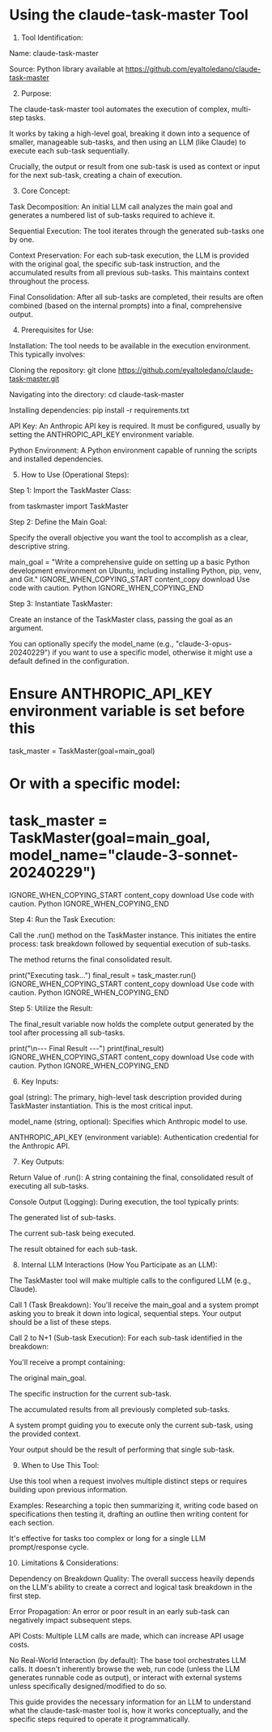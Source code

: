 # Using the claude-task-master Tool

1. Tool Identification:

Name: claude-task-master

Source: Python library available at https://github.com/eyaltoledano/claude-task-master

2. Purpose:

The claude-task-master tool automates the execution of complex, multi-step tasks.

It works by taking a high-level goal, breaking it down into a sequence of smaller, manageable sub-tasks, and then using an LLM (like Claude) to execute each sub-task sequentially.

Crucially, the output or result from one sub-task is used as context or input for the next sub-task, creating a chain of execution.

3. Core Concept:

Task Decomposition: An initial LLM call analyzes the main goal and generates a numbered list of sub-tasks required to achieve it.

Sequential Execution: The tool iterates through the generated sub-tasks one by one.

Context Preservation: For each sub-task execution, the LLM is provided with the original goal, the specific sub-task instruction, and the accumulated results from all previous sub-tasks. This maintains context throughout the process.

Final Consolidation: After all sub-tasks are completed, their results are often combined (based on the internal prompts) into a final, comprehensive output.

4. Prerequisites for Use:

Installation: The tool needs to be available in the execution environment. This typically involves:

Cloning the repository: git clone https://github.com/eyaltoledano/claude-task-master.git

Navigating into the directory: cd claude-task-master

Installing dependencies: pip install -r requirements.txt

API Key: An Anthropic API key is required. It must be configured, usually by setting the ANTHROPIC_API_KEY environment variable.

Python Environment: A Python environment capable of running the scripts and installed dependencies.

5. How to Use (Operational Steps):

Step 1: Import the TaskMaster Class:

from taskmaster import TaskMaster


Step 2: Define the Main Goal:

Specify the overall objective you want the tool to accomplish as a clear, descriptive string.

main_goal = "Write a comprehensive guide on setting up a basic Python development environment on Ubuntu, including installing Python, pip, venv, and Git."
IGNORE_WHEN_COPYING_START
content_copy
download
Use code with caution.
Python
IGNORE_WHEN_COPYING_END

Step 3: Instantiate TaskMaster:

Create an instance of the TaskMaster class, passing the goal as an argument.

You can optionally specify the model_name (e.g., "claude-3-opus-20240229") if you want to use a specific model, otherwise it might use a default defined in the configuration.

# Ensure ANTHROPIC_API_KEY environment variable is set before this
task_master = TaskMaster(goal=main_goal)
# Or with a specific model:
# task_master = TaskMaster(goal=main_goal, model_name="claude-3-sonnet-20240229")
IGNORE_WHEN_COPYING_START
content_copy
download
Use code with caution.
Python
IGNORE_WHEN_COPYING_END

Step 4: Run the Task Execution:

Call the .run() method on the TaskMaster instance. This initiates the entire process: task breakdown followed by sequential execution of sub-tasks.

The method returns the final consolidated result.

print("Executing task...")
final_result = task_master.run()
IGNORE_WHEN_COPYING_START
content_copy
download
Use code with caution.
Python
IGNORE_WHEN_COPYING_END

Step 5: Utilize the Result:

The final_result variable now holds the complete output generated by the tool after processing all sub-tasks.

print("\n--- Final Result ---")
print(final_result)
IGNORE_WHEN_COPYING_START
content_copy
download
Use code with caution.
Python
IGNORE_WHEN_COPYING_END

6. Key Inputs:

goal (string): The primary, high-level task description provided during TaskMaster instantiation. This is the most critical input.

model_name (string, optional): Specifies which Anthropic model to use.

ANTHROPIC_API_KEY (environment variable): Authentication credential for the Anthropic API.

7. Key Outputs:

Return Value of .run(): A string containing the final, consolidated result of executing all sub-tasks.

Console Output (Logging): During execution, the tool typically prints:

The generated list of sub-tasks.

The current sub-task being executed.

The result obtained for each sub-task.

8. Internal LLM Interactions (How You Participate as an LLM):

The TaskMaster tool will make multiple calls to the configured LLM (e.g., Claude).

Call 1 (Task Breakdown): You'll receive the main_goal and a system prompt asking you to break it down into logical, sequential steps. Your output should be a list of these steps.

Call 2 to N+1 (Sub-task Execution): For each sub-task identified in the breakdown:

You'll receive a prompt containing:

The original main_goal.

The specific instruction for the current sub-task.

The accumulated results from all previously completed sub-tasks.

A system prompt guiding you to execute only the current sub-task, using the provided context.

Your output should be the result of performing that single sub-task.

9. When to Use This Tool:

Use this tool when a request involves multiple distinct steps or requires building upon previous information.

Examples: Researching a topic then summarizing it, writing code based on specifications then testing it, drafting an outline then writing content for each section.

It's effective for tasks too complex or long for a single LLM prompt/response cycle.

10. Limitations & Considerations:

Dependency on Breakdown Quality: The overall success heavily depends on the LLM's ability to create a correct and logical task breakdown in the first step.

Error Propagation: An error or poor result in an early sub-task can negatively impact subsequent steps.

API Costs: Multiple LLM calls are made, which can increase API usage costs.

No Real-World Interaction (by default): The base tool orchestrates LLM calls. It doesn't inherently browse the web, run code (unless the LLM generates runnable code as output), or interact with external systems unless specifically designed/modified to do so.

This guide provides the necessary information for an LLM to understand what the claude-task-master tool is, how it works conceptually, and the specific steps required to operate it programmatically.